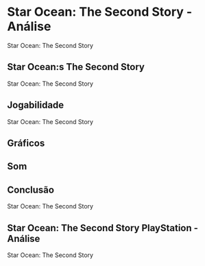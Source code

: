 ---
---

# Star Ocean: The Second Story - Análise

Star Ocean: The Second Story

## Star Ocean:s The Second Story

Star Ocean: The Second Story

## Jogabilidade

Star Ocean: The Second Story

## Gráficos


## Som

## Conclusão

Star Ocean: The Second Story

## Star Ocean: The Second Story PlayStation - Análise

Star Ocean: The Second Story

